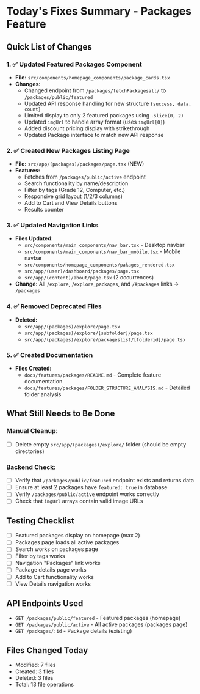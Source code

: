 # Today's Fixes Summary - Packages Feature

## Quick List of Changes

### 1. ✅ Updated Featured Packages Component

- **File:** `src/components/homepage_components/package_cards.tsx`
- **Changes:**
  - Changed endpoint from `/packages/fetchPackagesall/` to `/packages/public/featured`
  - Updated API response handling for new structure `{success, data, count}`
  - Limited display to only 2 featured packages using `.slice(0, 2)`
  - Updated `imgUrl` to handle array format (uses `imgUrl[0]`)
  - Added discount pricing display with strikethrough
  - Updated Package interface to match new API response

### 2. ✅ Created New Packages Listing Page

- **File:** `src/app/(packages)/packages/page.tsx` (NEW)
- **Features:**
  - Fetches from `/packages/public/active` endpoint
  - Search functionality by name/description
  - Filter by tags (Grade 12, Computer, etc.)
  - Responsive grid layout (1/2/3 columns)
  - Add to Cart and View Details buttons
  - Results counter

### 3. ✅ Updated Navigation Links

- **Files Updated:**
  - `src/components/main_components/nav_bar.tsx` - Desktop navbar
  - `src/components/main_components/nav_bar_mobile.tsx` - Mobile navbar
  - `src/components/homepage_components/pakages_rendered.tsx`
  - `src/app/(user)/dashboard/packages/page.tsx`
  - `src/app/(content)/about/page.tsx` (2 occurrences)
- **Change:** All `/explore`, `/explore_packages`, and `/#packages` links → `/packages`

### 4. ✅ Removed Deprecated Files

- **Deleted:**
  - `src/app/(packages)/explore/page.tsx`
  - `src/app/(packages)/explore/[subfolder]/page.tsx`
  - `src/app/(packages)/explore/packageslist/[folderid]/page.tsx`

### 5. ✅ Created Documentation

- **Files Created:**
  - `docs/features/packages/README.md` - Complete feature documentation
  - `docs/features/packages/FOLDER_STRUCTURE_ANALYSIS.md` - Detailed folder analysis

## What Still Needs to Be Done

### Manual Cleanup:

- [ ] Delete empty `src/app/(packages)/explore/` folder (should be empty directories)

### Backend Check:

- [ ] Verify that `/packages/public/featured` endpoint exists and returns data
- [ ] Ensure at least 2 packages have `featured: true` in database
- [ ] Verify `/packages/public/active` endpoint works correctly
- [ ] Check that `imgUrl` arrays contain valid image URLs

## Testing Checklist

- [ ] Featured packages display on homepage (max 2)
- [ ] Packages page loads all active packages
- [ ] Search works on packages page
- [ ] Filter by tags works
- [ ] Navigation "Packages" link works
- [ ] Package details page works
- [ ] Add to Cart functionality works
- [ ] View Details navigation works

## API Endpoints Used

- `GET /packages/public/featured` - Featured packages (homepage)
- `GET /packages/public/active` - All active packages (packages page)
- `GET /packages/:id` - Package details (existing)

## Files Changed Today

- Modified: 7 files
- Created: 3 files
- Deleted: 3 files
- Total: 13 file operations

